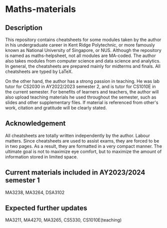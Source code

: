 # Maths-materials
## Description
This repository contains cheatsheets for some modules taken by the author in his undergraduate career in Kent Ridge Polytechnic, or more famously known as National University of Singapore, or NUS. Although the repository is named as maths-helpsheet, not all modules are MA-coded. The author also takes modules from computer science and data science and analytics. In general, the cheatsheets are prepared mainly for midterms and finals. All cheatsheets are typed by LaTeX.

On the other hand, the author has a strong passion in teaching. He was lab tutor for CS2030 in AY2022/2023 semester 2, and is tutor for CS1010E in the current semester. For benefits of learners and teachers, the author will also upload teaching materials he used throughout the semester, such as slides and other supplementary files. If material is referenced from other's work, citation and gratitude will be clearly stated.
## Acknowledgement
All cheatsheets are totally written independently by the author. Labour matters. Since cheatsheets are used to assist exams, they are forced to be in two pages. As a result, they are formatted in a very compact manner. The ultimate goal is not to maximize eye comfort, but to maximize the amount of information stored in limited space.
## Current materials included in AY2023/2024 semester 1
MA3238, MA3264, DSA3102
## Expected further updates
MA3211, MA4270, MA3265, CS5330, CS1010E(teaching)
